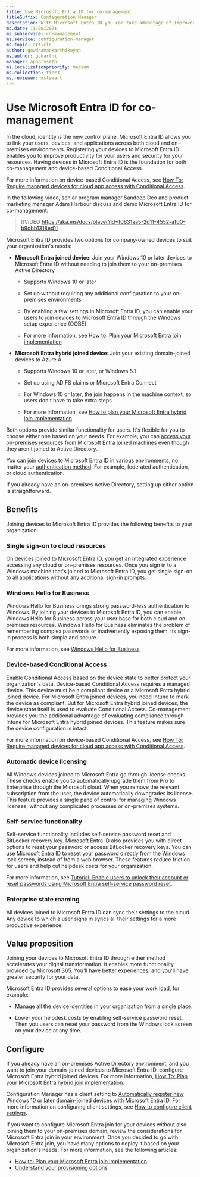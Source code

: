 ```yaml
---
title: Use Microsoft Entra ID for co-management
titleSuffix: Configuration Manager
description: With Microsoft Entra ID you can take advantage of improved productivity for your users and security for your resources, across both cloud and on-prem environments
ms.date: 11/08/2021
ms.subservice: co-management
ms.service: configuration-manager
ms.topic: article
author: gowdhamankarthikeyan
ms.author: gokarthi
manager: apoorvseth
ms.localizationpriority: medium
ms.collection: tier3
ms.reviewer: mstewart
---
```


# Use Microsoft Entra ID for co-management

In the cloud, identity is the new control plane. Microsoft Entra ID allows you to link your users, devices, and applications across both cloud and on-premises environments. Registering your devices to Microsoft Entra ID enables you to improve productivity for your users and security for your resources. Having devices in Microsoft Entra ID is the foundation for both co-management and device-based Conditional Access.

For more information on device-based Conditional Access, see [How To: Require managed devices for cloud app access with Conditional Access](/azure/active-directory/conditional-access/require-managed-devices).

In the following video, senior program manager Sandeep Deo and product marketing manager Adam Harbour discuss and demo Microsoft Entra ID for co-management:

> [!VIDEO https://aka.ms/docs/player?id=f0631aa5-2d11-4552-af00-b9dbb1318ed1]

Microsoft Entra ID provides two options for company-owned devices to suit your organization's needs:

- **Microsoft Entra joined device**: Join your Windows 10 or later devices to Microsoft Entra ID without needing to join them to your on-premises Active Directory

  - Supports Windows 10 or later

  - Set up without requiring any additional configuration to your on-premises environments

  - By enabling a few settings in Microsoft Entra ID, you can enable your users to join devices to Microsoft Entra ID through the Windows setup experience (OOBE)

  - For more information, see [How to: Plan your Microsoft Entra join implementation](/azure/active-directory/devices/azureadjoin-plan)

- **Microsoft Entra hybrid joined device**: Join your existing domain-joined devices to Azure A

  - Supports Windows 10 or later, or Windows 8.1

  - Set up using AD FS claims or Microsoft Entra Connect

  - For Windows 10 or later, the join happens in the machine context, so users don't have to take extra steps

  - For more information, see [How to plan your Microsoft Entra hybrid join implementation](/azure/active-directory/devices/hybrid-azuread-join-plan)

Both options provide similar functionality for users. It's flexible for you to choose either one based on your needs. For example, you can [access your on-premises resources](/azure/active-directory/devices/azuread-join-sso) from Microsoft Entra joined machines even though they aren't joined to Active Directory.

You can join devices to Microsoft Entra ID in various environments, no matter your [authentication method](/azure/active-directory/hybrid/choose-ad-authn). For example, federated authentication, or cloud authentication.

If you already have an on-premises Active Directory, setting up either option is straightforward.

## Benefits

Joining devices to Microsoft Entra ID provides the following benefits to your organization:

### Single sign-on to cloud resources

On devices joined to Microsoft Entra ID, you get an integrated experience accessing any cloud or on-premises resources. Once you sign in to a Windows machine that's joined to Microsoft Entra ID, you get single sign-on to all applications without any additional sign-in prompts.

### Windows Hello for Business

Windows Hello for Business brings strong password-less authentication to Windows. By joining your devices to Microsoft Entra ID, you can enable Windows Hello for Business across your user base for both cloud and on-premises resources. Windows Hello for Business eliminates the problem of remembering complex passwords or inadvertently exposing them. Its sign-in process is both simple and secure.

For more information, see [Windows Hello for Business](/windows/security/identity-protection/hello-for-business/hello-identity-verification).

### Device-based Conditional Access

Enable Conditional Access based on the device state to better protect your organization's data. Device-based Conditional Access requires a managed device. This device must be a compliant device or a Microsoft Entra hybrid joined device. For Microsoft Entra joined devices, you need Intune to mark the device as compliant. But for Microsoft Entra hybrid joined devices, the device state itself is used to evaluate Conditional Access. Co-management provides you the additional advantage of evaluating compliance through Intune for Microsoft Entra hybrid joined devices. This feature makes sure the device configuration is intact.

For more information on device-based Conditional Access, see [How To: Require managed devices for cloud app access with Conditional Access](/azure/active-directory/conditional-access/require-managed-devices).

### Automatic device licensing

All Windows devices joined to Microsoft Entra go through license checks. These checks enable you to automatically upgrade them from Pro to Enterprise through the Microsoft cloud. When you remove the relevant subscription from the user, the device automatically downgrades its license. This feature provides a single pane of control for managing Windows licenses, without any complicated processes or on-premises systems.

### Self-service functionality

Self-service functionality includes self-service password reset and BitLocker recovery key. Microsoft Entra ID also provides you with direct options to reset your password or access BitLocker recovery keys. You can use Microsoft Entra ID to reset your password directly from the Windows lock screen, instead of from a web browser. These features reduce friction for users and help cut helpdesk costs for your organization.

For more information, see [Tutorial: Enable users to unlock their account or reset passwords using Microsoft Entra self-service password reset](/azure/active-directory/authentication/tutorial-enable-sspr).

### Enterprise state roaming

All devices joined to Microsoft Entra ID can sync their settings to the cloud. Any device to which a user signs in syncs all their settings for a more productive experience.

## Value proposition

Joining your devices to Microsoft Entra ID through either method accelerates your digital transformation. It enables more functionality provided by Microsoft 365. You'll have better experiences, and you'll have greater security for your data.

Microsoft Entra ID provides several options to ease your work load, for example:

- Manage all the device identities in your organization from a single place.

- Lower your helpdesk costs by enabling self-service password reset. Then you users can reset your password from the Windows lock screen on your device at any time.

## Configure

If you already have an on-premises Active Directory environment, and you want to join your domain-joined devices to Microsoft Entra ID, configure Microsoft Entra hybrid joined devices. For more information, [How To: Plan your Microsoft Entra hybrid join implementation](/azure/active-directory/devices/hybrid-azuread-join-plan).

Configuration Manager has a client setting to [Automatically register new Windows 10 or later domain-joined devices with Microsoft Entra ID](../core/clients/deploy/about-client-settings.md#automatically-register-new-windows-10-or-later-domain-joined-devices-with-azure-active-directory). For more information on configuring client settings, see [How to configure client settings](../core/clients/deploy/configure-client-settings.md).

If you want to configure Microsoft Entra join for your devices without also joining them to your on-premises domain, review the considerations for Microsoft Entra join in your environment. Once you decided to go with Microsoft Entra join, you have many options to deploy it based on your organization's needs. For more information, see the following articles:

- [How to: Plan your Microsoft Entra join implementation](/azure/active-directory/devices/azureadjoin-plan)
- [Understand your provisioning options](/azure/active-directory/devices/azureadjoin-plan#understand-your-provisioning-options)

